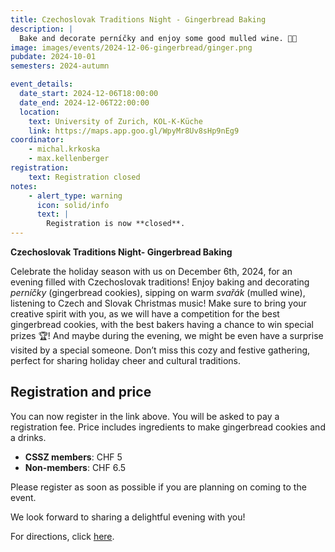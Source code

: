 ```yaml
---
title: Czechoslovak Traditions Night - Gingerbread Baking
description: |
  Bake and decorate perníčky and enjoy some good mulled wine. 🍷🍪
image: images/events/2024-12-06-gingerbread/ginger.png
pubdate: 2024-10-01
semesters: 2024-autumn

event_details:
  date_start: 2024-12-06T18:00:00
  date_end: 2024-12-06T22:00:00
  location:
    text: University of Zurich, KOL-K-Küche
    link: https://maps.app.goo.gl/WpyMr8Uv8sHp9nEg9
coordinator:
    - michal.krkoska
    - max.kellenberger
registration: 
    text: Registration closed
notes:
    - alert_type: warning
      icon: solid/info
      text: |
        Registration is now **closed**.
---
```

**Czechoslovak Traditions Night- Gingerbread Baking**

Celebrate the holiday season with us on December 6th, 2024, for an evening filled with Czechoslovak traditions! Enjoy baking and decorating *perníčky* (gingerbread cookies), sipping on warm *svařák* (mulled wine), listening to Czech and Slovak Christmas music! Make sure to bring your creative spirit with you, as we will have a competition for the best gingerbread cookies, with the best bakers having a chance to win special prizes 🏆! And maybe during the evening, we might be even have a surprise visited by a special someone. Don’t miss this cozy and festive gathering, perfect for sharing holiday cheer and cultural traditions.

## **Registration and price**

You can now register in the link above. You will be asked to pay a registration fee. Price includes ingredients to make gingerbread cookies and a drinks.
- **CSSZ members**: CHF 5
- **Non-members**: CHF 6.5

Please register as soon as possible if you are planning on coming to the event.

We look forward to sharing a delightful evening with you! 

For directions, click [here](https://maps.app.goo.gl/WpyMr8Uv8sHp9nEg9).
